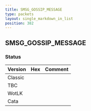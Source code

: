 ```yaml
---
title: SMSG_GOSSIP_MESSAGE
type: packets
layout: single_markdown_in_list
position: 382
---
```


## SMSG_GOSSIP_MESSAGE

### Status

Version | Hex | Comment
---------- | ---------- | ---------- 
Classic |  |  
TBC |  |  
WotLK |  |  
Cata |  |  
